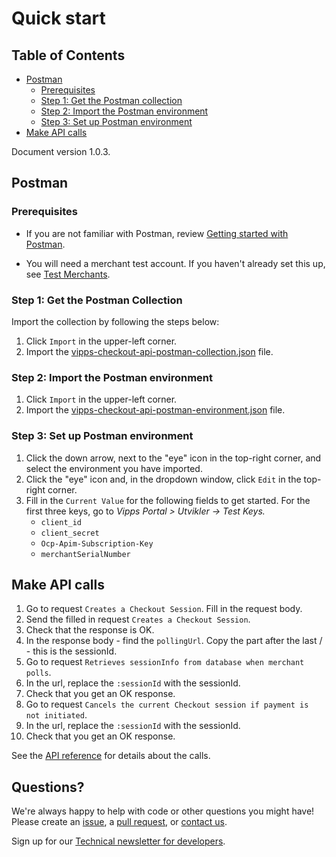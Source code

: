 <!-- START_METADATA
---
title: Quick start
sidebar_position: 5
---
END_METADATA -->

# Quick start

<!-- START_TOC -->

## Table of Contents

- [Postman](#postman)
  - [Prerequisites](#prerequisites)
  - [Step 1: Get the Postman collection](#step-1-get-the-postman-collection)
  - [Step 2: Import the Postman environment](#step-2-import-the-postman-environment)
  - [Step 3: Set up Postman environment](#step-3-set-up-postman-environment)
- [Make API calls](#make-api-calls)
<!-- END_TOC -->

Document version 1.0.3.

## Postman

### Prerequisites

- If you are not familiar with Postman, review
[Getting started with Postman](https://vippsas.github.io/vipps-developer-docs/docs/vipps-developers/vipps-quick-start-guides#getting-started-with-postman).

- You will need a merchant test account.
If you haven't already set this up, see
[Test Merchants](https://vippsas.github.io/vipps-developer-docs/docs/vipps-developers/vipps-test-environment#test-merchants).

### Step 1: Get the Postman Collection

Import the collection by following the steps below:

1. Click `Import` in the upper-left corner.
2. Import the [vipps-checkout-api-postman-collection.json](tools/vipps-checkout-api-postman-collection.json) file.

### Step 2: Import the Postman environment

1. Click `Import` in the upper-left corner.
2. Import the [vipps-checkout-api-postman-environment.json](tools/vipps-checkout-api-postman-environment.json) file.

### Step 3: Set up Postman environment

1. Click the down arrow, next to the "eye" icon in the top-right corner, and select the environment you have imported.
1. Click the "eye" icon and, in the dropdown window, click `Edit` in the top-right corner.
1. Fill in the `Current Value` for the following fields to get started. For the first three keys, go to _Vipps Portal > Utvikler -> Test Keys._
   - `client_id`
   - `client_secret`
   - `Ocp-Apim-Subscription-Key`
   - `merchantSerialNumber`

## Make API calls

1. Go to request `Creates a Checkout Session`. Fill in the request body.
1. Send the filled in request `Creates a Checkout Session`.
1. Check that the response is OK.
1. In the response body - find the `pollingUrl`. Copy the part after the last / - this is the sessionId.
1. Go to request `Retrieves sessionInfo from database when merchant polls`.
1. In the url, replace the `:sessionId` with the sessionId.
1. Check that you get an OK response.
1. Go to request `Cancels the current Checkout session if payment is not initiated`.
1. In the url, replace the `:sessionId` with the sessionId.
1. Check that you get an OK response.

See the
[API reference](https://vippsas.github.io/vipps-developer-docs/api/checkout)
for details about the calls.

## Questions?

We're always happy to help with code or other questions you might have!
Please create an [issue](https://github.com/vippsas/vipps-checkout-api/issues),
a [pull request](https://github.com/vippsas/vipps-checkout-api/pulls),
or [contact us](https://github.com/vippsas/vipps-developers/blob/master/contact.md).

Sign up for our [Technical newsletter for developers](https://github.com/vippsas/vipps-developers/tree/master/newsletters).
